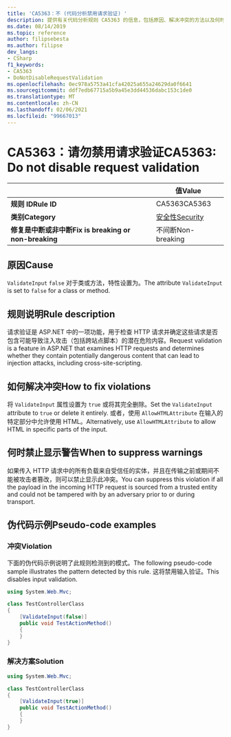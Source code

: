 ```yaml
---
title: 'CA5363：不 (代码分析禁用请求验证) '
description: 提供有关代码分析规则 CA5363 的信息，包括原因、解决冲突的方法以及何时取消显示。
ms.date: 08/14/2019
ms.topic: reference
author: filipsebesta
ms.author: filipse
dev_langs:
- CSharp
f1_keywords:
- CA5363
- DoNotDisableRequestValidation
ms.openlocfilehash: 0ec978a5753a41cfa42025a655a24629da0f6641
ms.sourcegitcommit: ddf7edb67715a5b9a45e3dd44536dabc153c1de0
ms.translationtype: MT
ms.contentlocale: zh-CN
ms.lasthandoff: 02/06/2021
ms.locfileid: "99667013"
---
```

# <a name="ca5363-do-not-disable-request-validation"></a><span data-ttu-id="db103-103">CA5363：请勿禁用请求验证</span><span class="sxs-lookup"><span data-stu-id="db103-103">CA5363: Do not disable request validation</span></span>

| | <span data-ttu-id="db103-104">值</span><span class="sxs-lookup"><span data-stu-id="db103-104">Value</span></span> |
|-|-|
| <span data-ttu-id="db103-105">**规则 ID**</span><span class="sxs-lookup"><span data-stu-id="db103-105">**Rule ID**</span></span> |<span data-ttu-id="db103-106">CA5363</span><span class="sxs-lookup"><span data-stu-id="db103-106">CA5363</span></span>|
| <span data-ttu-id="db103-107">**类别**</span><span class="sxs-lookup"><span data-stu-id="db103-107">**Category**</span></span> |[<span data-ttu-id="db103-108">安全性</span><span class="sxs-lookup"><span data-stu-id="db103-108">Security</span></span>](security-warnings.md)|
| <span data-ttu-id="db103-109">**修复是中断或非中断**</span><span class="sxs-lookup"><span data-stu-id="db103-109">**Fix is breaking or non-breaking**</span></span> |<span data-ttu-id="db103-110">不间断</span><span class="sxs-lookup"><span data-stu-id="db103-110">Non-breaking</span></span>|

## <a name="cause"></a><span data-ttu-id="db103-111">原因</span><span class="sxs-lookup"><span data-stu-id="db103-111">Cause</span></span>

<span data-ttu-id="db103-112">`ValidateInput` `false` 对于类或方法，特性设置为。</span><span class="sxs-lookup"><span data-stu-id="db103-112">The attribute `ValidateInput` is set to `false` for a class or method.</span></span>

## <a name="rule-description"></a><span data-ttu-id="db103-113">规则说明</span><span class="sxs-lookup"><span data-stu-id="db103-113">Rule description</span></span>

<span data-ttu-id="db103-114">请求验证是 ASP.NET 中的一项功能，用于检查 HTTP 请求并确定这些请求是否包含可能导致注入攻击（包括跨站点脚本）的潜在危险内容。</span><span class="sxs-lookup"><span data-stu-id="db103-114">Request validation is a feature in ASP.NET that examines HTTP requests and determines whether they contain potentially dangerous content that can lead to injection attacks, including cross-site-scripting.</span></span>

## <a name="how-to-fix-violations"></a><span data-ttu-id="db103-115">如何解决冲突</span><span class="sxs-lookup"><span data-stu-id="db103-115">How to fix violations</span></span>

<span data-ttu-id="db103-116">将 `ValidateInput` 属性设置为 `true` 或将其完全删除。</span><span class="sxs-lookup"><span data-stu-id="db103-116">Set the `ValidateInput` attribute to `true` or delete it entirely.</span></span> <span data-ttu-id="db103-117">或者，使用 `AllowHTMLAttribute` 在输入的特定部分中允许使用 HTML。</span><span class="sxs-lookup"><span data-stu-id="db103-117">Alternatively, use `AllowHTMLAttribute` to allow HTML in specific parts of the input.</span></span>

## <a name="when-to-suppress-warnings"></a><span data-ttu-id="db103-118">何时禁止显示警告</span><span class="sxs-lookup"><span data-stu-id="db103-118">When to suppress warnings</span></span>

<span data-ttu-id="db103-119">如果传入 HTTP 请求中的所有负载来自受信任的实体，并且在传输之前或期间不能被攻击者篡改，则可以禁止显示此冲突。</span><span class="sxs-lookup"><span data-stu-id="db103-119">You can suppress this violation if all the payload in the incoming HTTP request is sourced from a trusted entity and could not be tampered with by an adversary prior to or during transport.</span></span>

## <a name="pseudo-code-examples"></a><span data-ttu-id="db103-120">伪代码示例</span><span class="sxs-lookup"><span data-stu-id="db103-120">Pseudo-code examples</span></span>

### <a name="violation"></a><span data-ttu-id="db103-121">冲突</span><span class="sxs-lookup"><span data-stu-id="db103-121">Violation</span></span>

<span data-ttu-id="db103-122">下面的伪代码示例说明了此规则检测到的模式。</span><span class="sxs-lookup"><span data-stu-id="db103-122">The following pseudo-code sample illustrates the pattern detected by this rule.</span></span>
<span data-ttu-id="db103-123">这将禁用输入验证。</span><span class="sxs-lookup"><span data-stu-id="db103-123">This disables input validation.</span></span>

```csharp
using System.Web.Mvc;

class TestControllerClass
{
    [ValidateInput(false)]
    public void TestActionMethod()
    {
    }
}
```

### <a name="solution"></a><span data-ttu-id="db103-124">解决方案</span><span class="sxs-lookup"><span data-stu-id="db103-124">Solution</span></span>

```csharp
using System.Web.Mvc;

class TestControllerClass
{
    [ValidateInput(true)]
    public void TestActionMethod()
    {
    }
}
```
